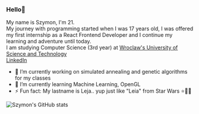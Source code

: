 ### Hello👋

My name is Szymon, I'm 21.<br/>
My journey with programming started when I was 17 years old, I was offered my first internship as a React Frontend Developer and I continue my learning and adventure until today.
<br/>
I am studying Computer Science (3rd year) at [Wroclaw's University of Science and Technology](https://pwr.edu.pl/en)
<br/>
[LinkedIn](https://www.linkedin.com/in/szymon-leja-5b8aa4183)
<br/>

- 🔭 I’m currently working on simulated annealing and genetic algorithms for my classes
- 🌱 I’m currently learning Machine Learning, OpenGL
- ⚡ Fun fact: My lastname is Leja.. yup just like "Leia" from Star Wars ⭐🔫👸

![Szymon's GitHub stats](https://github-readme-stats.vercel.app/api?username=SzymonLeja&count_private=true)

